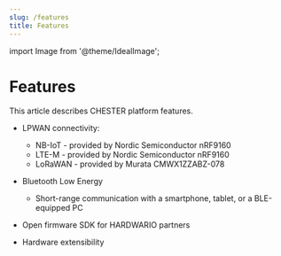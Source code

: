 ```yaml
---
slug: /features
title: Features
---
```

import Image from '@theme/IdealImage';

# Features

This article describes CHESTER platform features.

* LPWAN connectivity:

  * NB-IoT - provided by Nordic Semiconductor nRF9160
  * LTE-M - provided by Nordic Semiconductor nRF9160
  * LoRaWAN - provided by Murata CMWX1ZZABZ-078

* Bluetooth Low Energy
  * Short-range communication with a smartphone, tablet, or a BLE-equipped PC

* Open firmware SDK for HARDWARIO partners

* Hardware extensibility
